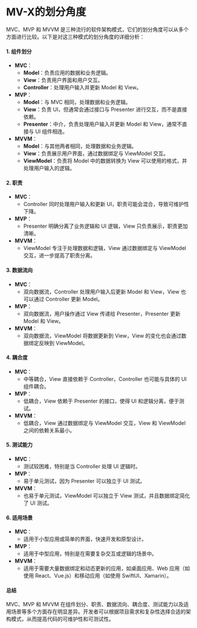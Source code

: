 # MV-X的划分角度

MVC、MVP 和 MVVM 是三种流行的软件架构模式，它们的划分角度可以从多个方面进行比较。以下是对这三种模式的划分角度的详细分析：

#### 1. **组件划分**

* **MVC**：
  * **Model**：负责应用的数据和业务逻辑。
  * **View**：负责用户界面和用户交互。
  * **Controller**：处理用户输入并更新 Model 和 View。
* **MVP**：
  * **Model**：与 MVC 相同，处理数据和业务逻辑。
  * **View**：负责 UI，但通常会通过接口与 Presenter 进行交互，而不是直接依赖。
  * **Presenter**：中介，负责处理用户输入并更新 Model 和 View，通常不直接与 UI 组件相连。
* **MVVM**：
  * **Model**：与其他两者相同，处理数据和业务逻辑。
  * **View**：负责展示用户界面，通过数据绑定与 ViewModel 交互。
  * **ViewModel**：负责将 Model 中的数据转换为 View 可以使用的格式，并处理用户输入的逻辑。

#### 2. **职责**

* **MVC**：
  * Controller 同时处理用户输入和更新 UI，职责可能会混合，导致可维护性下降。
* **MVP**：
  * Presenter 明确分离了业务逻辑和 UI 逻辑，View 只负责展示，职责更加清晰。
* **MVVM**：
  * ViewModel 专注于处理数据和逻辑，View 通过数据绑定与 ViewModel 交互，进一步提高了职责分离。

#### 3. **数据流向**

* **MVC**：
  * 双向数据流，Controller 处理用户输入后更新 Model 和 View，View 也可以通过 Controller 更新 Model。
* **MVP**：
  * 双向数据流，用户操作通过 View 传递给 Presenter，Presenter 更新 Model 和 View。
* **MVVM**：
  * 双向数据流，ViewModel 将数据更新到 View，View 的变化也会通过数据绑定反映到 ViewModel。

#### 4. **耦合度**

* **MVC**：
  * 中等耦合，View 直接依赖于 Controller，Controller 也可能与具体的 UI 组件耦合。
* **MVP**：
  * 低耦合，View 依赖于 Presenter 的接口，使得 UI 和逻辑分离，便于测试。
* **MVVM**：
  * 低耦合，View 通过数据绑定与 ViewModel 交互，View 和 ViewModel 之间的依赖关系最小。

#### 5. **测试能力**

* **MVC**：
  * 测试较困难，特别是当 Controller 处理 UI 逻辑时。
* **MVP**：
  * 易于单元测试，因为 Presenter 可以独立于 UI 测试。
* **MVVM**：
  * 也易于单元测试，ViewModel 可以独立于 View 测试，并且数据绑定简化了 UI 测试。

#### 6. **适用场景**

* **MVC**：
  * 适用于小型应用或简单的界面，快速开发和原型设计。
* **MVP**：
  * 适用于中型应用，特别是在需要复杂交互或逻辑的场景中。
* **MVVM**：
  * 适用于需要大量数据绑定和动态更新的应用，如桌面应用、Web 应用（如使用 React、Vue.js）和移动应用（如使用 SwiftUI、Xamarin）。

#### 总结

MVC、MVP 和 MVVM 在组件划分、职责、数据流向、耦合度、测试能力以及适用场景等多个方面存在明显差异。开发者可以根据项目需求和复杂性选择合适的架构模式，从而提高代码的可维护性和可测试性。
